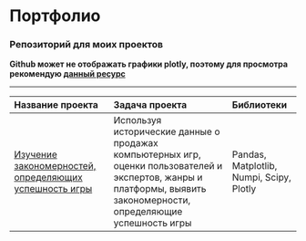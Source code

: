 # Портфолио

### Репозиторий для моих проектов  

**Github может не отображать графики plotly, поэтому для просмотра рекомендую [данный ресурс](https://nbviewer.jupyter.org/)**

----------------------------------------------

| Название проекта | Задача проекта | Библиотеки |
| :---------------- | :------------------ | :------------------------- |
| [Изучение закономерностей, определяющих успешность игры](https://github.com/Go-ze/portfolio/tree/master/success_of_games)| Используя исторические данные о продажах компьютерных игр, оценки пользователей и экспертов, жанры и платформы, выявить закономерности, определяющие успешность игры | Pandas, Matplotlib, Numpi, Scipy, Plotly |
